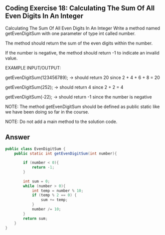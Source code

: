 ## Coding Exercise 18: Calculating The Sum Of All Even Digits In An Integer

Calculating The Sum Of All Even Digits In An Integer
Write a method named getEvenDigitSum with one parameter of type int called number. 

The method should return the sum of the even digits within the number. 

If the number is negative, the method should return -1 to indicate an invalid value.



EXAMPLE INPUT/OUTPUT:

getEvenDigitSum(123456789); → should return 20 since 2 + 4 + 6 + 8 = 20

getEvenDigitSum(252); → should return 4 since 2 + 2 = 4

getEvenDigitSum(-22); → should return -1 since the number is negative



NOTE: The method getEvenDigitSum ​should be defined as public static like we have been doing so far in the course.

NOTE: Do not add a main method to the solution code.

## Answer
```java
public class EvenDigitSum {
    public static int getEvenDigitSum(int number){
        
        if (number < 0){
            return -1;
        }
        
        int sum = 0;
        while (number > 0){
            int temp = number % 10;
            if (temp % 2 == 0) {
                sum += temp;
            }
            number /= 10;
        }
        return sum;
    }
}
```